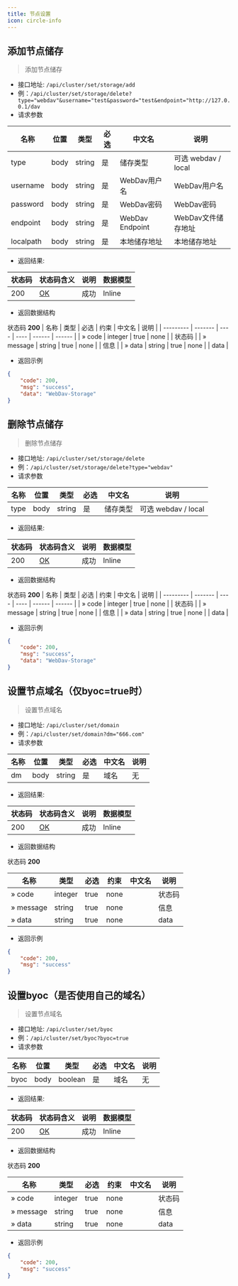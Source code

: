 ```yaml
---
title: 节点设置
icon: circle-info
---
```


## 添加节点储存<Badge text="GET" type="info" vertical="top" />
> 添加节点储存
- 接口地址: `/api/cluster/set/storage/add`
- 例：`/api/cluster/set/storage/delete?type="webdav"&username="test&password="test&endpoint="http://127.0.0.1/dav`
- 请求参数

| 名称       | 位置 | 类型   | 必选 | 中文名     | 说明       |
| ---------- | ---- | ------ | ---- | ---------- | ---------- |
| type | body | string | 是   | 储存类型 | 可选 webdav / local |
| username | body | string | 是   | WebDav用户名 | WebDav用户名 |
| password | body | string | 是   | WebDav密码 | WebDav密码 |
| endpoint | body | string | 是   | WebDav Endpoint | WebDav文件储存地址 |
| localpath | body | string | 是   | 本地储存地址 | 本地储存地址 |

- 返回结果: 

| 状态码 | 状态码含义                                              | 说明 | 数据模型 |
| ------ | ------------------------------------------------------- | ---- | -------- |
| 200    | [OK](https://tools.ietf.org/html/rfc7231#section-6.3.1) | 成功 | Inline   |

- 返回数据结构

状态码 **200**
| 名称      | 类型    | 必选 | 约束 | 中文名 | 说明   |
| --------- | ------- | ---- | ---- | ------ | ------ |
| » code    | integer | true | none |        | 状态码 |
| » message | string  | true | none |        | 信息   |
| » data    | string  | true | none |        | data   |

- 返回示例
```json
{
    "code": 200,
    "msg": "success",
    "data": "WebDav-Storage" 
}
```

## 删除节点储存<Badge text="GET" type="info" vertical="top" />
> 删除节点储存
- 接口地址: `/api/cluster/set/storage/delete`
- 例：`/api/cluster/set/storage/delete?type="webdav"`
- 请求参数

| 名称       | 位置 | 类型   | 必选 | 中文名     | 说明       |
| ---------- | ---- | ------ | ---- | ---------- | ---------- |
| type | body | string | 是   | 储存类型 | 可选 webdav / local |

- 返回结果: 

| 状态码 | 状态码含义                                              | 说明 | 数据模型 |
| ------ | ------------------------------------------------------- | ---- | -------- |
| 200    | [OK](https://tools.ietf.org/html/rfc7231#section-6.3.1) | 成功 | Inline   |

- 返回数据结构

状态码 **200**
| 名称      | 类型    | 必选 | 约束 | 中文名 | 说明   |
| --------- | ------- | ---- | ---- | ------ | ------ |
| » code    | integer | true | none |        | 状态码 |
| » message | string  | true | none |        | 信息   |
| » data    | string  | true | none |        | data   |

- 返回示例
```json
{
    "code": 200,
    "msg": "success",
    "data": "WebDav-Storage" 
}
```

## 设置节点域名（仅byoc=true时）<Badge text="GET" type="info" vertical="top" />
> 设置节点域名
- 接口地址: `/api/cluster/set/domain`
- 例：`/api/cluster/set/domain?dm="666.com"`
- 请求参数

| 名称       | 位置 | 类型   | 必选 | 中文名     | 说明       |
| ---------- | ---- | ------ | ---- | ---------- | ---------- |
| dm | body | string | 是   | 域名 | 无 |
- 返回结果: 

| 状态码 | 状态码含义                                              | 说明 | 数据模型 |
| ------ | ------------------------------------------------------- | ---- | -------- |
| 200    | [OK](https://tools.ietf.org/html/rfc7231#section-6.3.1) | 成功 | Inline   |

- 返回数据结构

状态码 **200**

| 名称      | 类型    | 必选 | 约束 | 中文名 | 说明   |
| --------- | ------- | ---- | ---- | ------ | ------ |
| » code    | integer | true | none |        | 状态码 |
| » message | string  | true | none |        | 信息   |
| » data    | string  | true | none |        | data   |

- 返回示例
```json
{
    "code": 200,
    "msg": "success"
}
```

## 设置byoc（是否使用自己的域名）<Badge text="GET" type="info" vertical="top" />
> 设置节点域名
- 接口地址: `/api/cluster/set/byoc`
- 例：`/api/cluster/set/byoc?byoc=true`
- 请求参数

| 名称       | 位置 | 类型   | 必选 | 中文名     | 说明       |
| ---------- | ---- | ------ | ---- | ---------- | ---------- |
| byoc | body | boolean | 是   | 域名 | 无 |
- 返回结果: 

| 状态码 | 状态码含义                                              | 说明 | 数据模型 |
| ------ | ------------------------------------------------------- | ---- | -------- |
| 200    | [OK](https://tools.ietf.org/html/rfc7231#section-6.3.1) | 成功 | Inline   |

- 返回数据结构

状态码 **200**

| 名称      | 类型    | 必选 | 约束 | 中文名 | 说明   |
| --------- | ------- | ---- | ---- | ------ | ------ |
| » code    | integer | true | none |        | 状态码 |
| » message | string  | true | none |        | 信息   |
| » data    | string  | true | none |        | data   |

- 返回示例
```json
{
    "code": 200,
    "msg": "success"
}
```